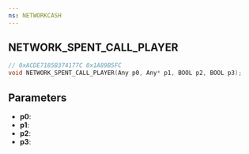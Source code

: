 ```yaml
---
ns: NETWORKCASH
---
```

## NETWORK_SPENT_CALL_PLAYER

```c
// 0xACDE7185B374177C 0x1A89B5FC
void NETWORK_SPENT_CALL_PLAYER(Any p0, Any* p1, BOOL p2, BOOL p3);
```


## Parameters
* **p0**: 
* **p1**: 
* **p2**: 
* **p3**: 

